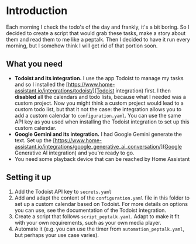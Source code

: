 # Introduction
Each morning I check the todo's of the day and frankly, it's a bit boring. So I decided to create a script that would grab these tasks, make a story about them and read them to me like a peptalk. Then I decided to have it run every morning, but I somehow think I will get rid of that portion soon.

## What you need
- **Todoist and its integration.** I use the app Todoist to manage my tasks and so I installed the [https://www.home-assistant.io/integrations/todoist/](Todoist integration) first. I then **disabled** all the calendars and todo lists, because what I needed was a custom project. Now you might think a custom project would lead to a custom todo list, but that it not the case: the integration allows you to add a custom calendar to ``configuration.yaml``. You can use the same API key as you used when installing the Todoist integration to set up this custom calendar.
- **Google Gemini and its integration.** I had Google Gemini generate the text. Set up the [https://www.home-assistant.io/integrations/google_generative_ai_conversation/](Google Generative AI integration) and you're ready to go.
- You need some playback device that can be reached by Home Assistant

## Setting it up

1. Add the Todoist API key to ``secrets.yaml``
2. Add and adapt the content of the ``configuration.yaml`` file in this folder to set up a custom calendar based on Todoist. For more details on options you can use, see the documentation of the Todoist integration.
3. Create a script that follows ``script_peptalk.yaml``. Adapt to make it fit with your own requirements, such as your own media player.
4. Automate it (e.g. you can use the timer from ``automation_peptalk.yaml``, but perhaps your use case varies).
